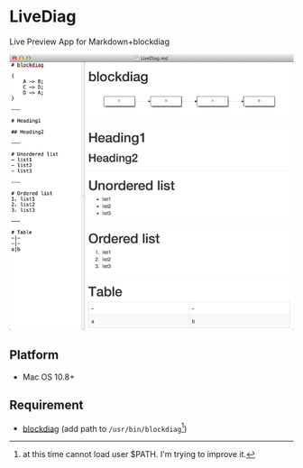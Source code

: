 LiveDiag
========

Live Preview App for Markdown+blockdiag

![image](LiveDiag.png)

## Platform

- Mac OS 10.8+

## Requirement

- [blockdiag](http://blockdiag.com/) (add path to `/usr/bin/blockdiag`[^1])

[^1]: at this time cannot load user $PATH. I'm trying to improve it.
